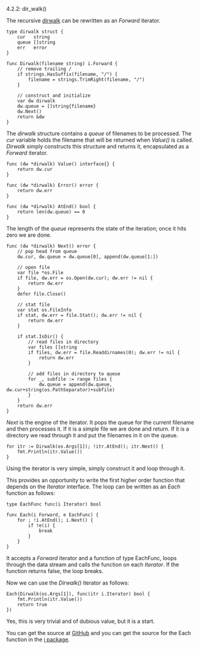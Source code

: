 4.2.2: dir_walk()

The recursive [dirwalk](http://higherordergo.blogspot.com/2013/07/15-applications-and-variations-of.html) can be rewritten as an *Forward* iterator. 

    type dirwalk struct {
        cur   string
        queue []string
        err   error
    }
    
    func Dirwalk(filename string) i.Forward {
        // remove trailing /
        if strings.HasSuffix(filename, "/") {
            filename = strings.TrimRight(filename, "/")
        }
        
        // construct and initialize
        var dw dirwalk
        dw.queue = []string{filename}
        dw.Next()
        return &dw
    }

The *dirwalk* structure contains a *queue* of filenames to be processed. The *cur* variable holds the filename that will be returned when *Value()* is called. *Dirwalk* simply constructs this structure and returns it, encapsulated as a *Forward* iterator.

    func (dw *dirwalk) Value() interface{} {
        return dw.cur
    }
    
    func (dw *dirwalk) Error() error {
        return dw.err
    }
    
    func (dw *dirwalk) AtEnd() bool {
        return len(dw.queue) == 0
    }

The length of the *queue* represents the state of the iteration; once it hits zero we are done.

    func (dw *dirwalk) Next() error {
        // pop head from queue
        dw.cur, dw.queue = dw.queue[0], append(dw.queue[1:])
    
        // open file
        var file *os.File
        if file, dw.err = os.Open(dw.cur); dw.err != nil {
            return dw.err
        }
        defer file.Close()
    
        // stat file
        var stat os.FileInfo
        if stat, dw.err = file.Stat(); dw.err != nil {
            return dw.err
        }
    
        if stat.IsDir() {
            // read files in directory
            var files []string
            if files, dw.err = file.Readdirnames(0); dw.err != nil {
                return dw.err
            }
    
            // add files in directory to queue
            for _, subfile := range files {
                dw.queue = append(dw.queue, dw.cur+string(os.PathSeparator)+subfile)
            }
        }
        return dw.err
    }

*Next* is the engine of the iterator. It pops the queue for the current filename and then processes it. If it is a simple file we are done and return. If it is a directory we read through it and put the filenames in it on the queue.

    for itr := Dirwalk(os.Args[1]); !itr.AtEnd(); itr.Next() {
        fmt.Println(itr.Value())
    }

Using the iterator is very simple, simply construct it and loop through it. 

This provides an opportunity to write the first higher order function that depends on the *Iterator* interface. The loop can be written as an *Each* function as follows:

    type EachFunc func(i Iterator) bool
    
    func Each(i Forward, e EachFunc) {
        for ; !i.AtEnd(); i.Next() {
            if !e(i) {
                break
            }
        }
    }

It accepts a *Forward* iterator and a function of type EachFunc, loops through the data stream and calls the function on each *Iterator*. If the function returns false, the loop breaks.

Now we can use the *Dirwalk()* iterator as follows:

    Each(Dirwalk(os.Args[1]), func(itr i.Iterator) bool {
        fmt.Println(itr.Value())
        return true
    })

Yes, this is very trivial and of dubious value, but it is a start.

You can get the source at [GitHub](https://github.com/mg/hog/blob/master/c4/dirwalk.go) and you can get the source for the Each function in the [i package](https://github.com/mg/i/blob/master/each.go).